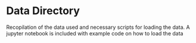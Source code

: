 # Data Directory
Recopilation of the data used and necessary scripts for loading the data. A jupyter notebook is included with example code on how to load the data
